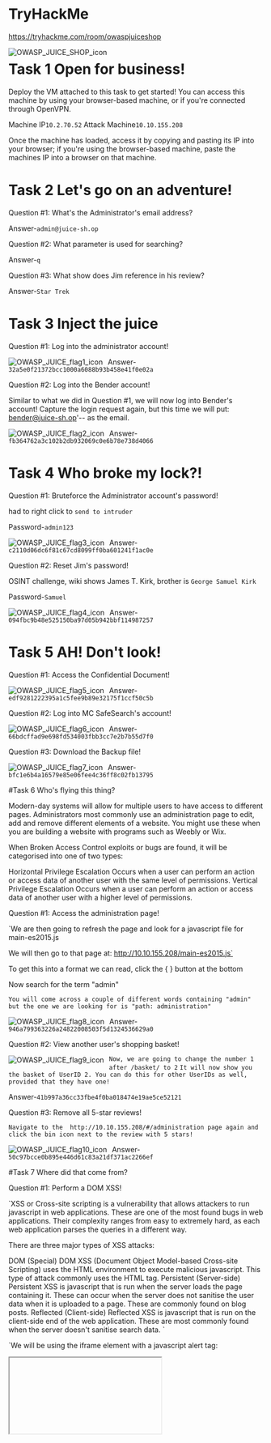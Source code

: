 # TryHackMe
  https://tryhackme.com/room/owaspjuiceshop
  
<img src="OWASP_JUICE_SHOP.png"
     alt="OWASP_JUICE_SHOP_icon"
     style="float: left; margin-right: 10px;" />

# Task 1  Open for business!
Deploy the VM attached to this task to get started! You can access this machine by using your browser-based machine, or if you're connected through OpenVPN.

Machine IP```10.2.70.52```
Attack Machine```10.10.155.208```

Once the machine has loaded, access it by copying and pasting its IP into your browser; if you're using the browser-based machine, paste the machines IP into a browser on that machine.

# Task 2  Let's go on an adventure!
Question #1: What's the Administrator's email address?

Answer-```admin@juice-sh.op```

Question #2: What parameter is used for searching? 

Answer-```q```

Question #3: What show does Jim reference in his review? 

Answer-```Star Trek```

# Task 3  Inject the juice

Question #1: Log into the administrator account!

<img src="OWASP-flag-1.png"
     alt="OWASP_JUICE_flag1_icon"
     style="float: left; margin-right: 10px;" />
     
Answer-``` 32a5e0f21372bcc1000a6088b93b458e41f0e02a```

Question #2: Log into the Bender account!

Similar to what we did in Question #1, we will now log into Bender's account! Capture the login request again, but this time we will put: bender@juice-sh.op'-- as the email. 

<img src="OWASP-flag-2.png"
     alt="OWASP_JUICE_flag2_icon"
     style="float: left; margin-right: 10px;" />

Answer-```fb364762a3c102b2db932069c0e6b78e738d4066```

# Task 4  Who broke my lock?!
Question #1: Bruteforce the Administrator account's password!

had to right click to ```send to intruder```

Password-```admin123```

<img src="OWASP-flag-3.png"
     alt="OWASP_JUICE_flag3_icon"
     style="float: left; margin-right: 10px;" />
     
Answer-```c2110d06dc6f81c67cd8099ff0ba601241f1ac0e```

Question #2: Reset Jim's password!

OSINT challenge, wiki shows James T. Kirk, brother is ```George Samuel Kirk```

Password-```Samuel```

<img src="OWASP-flag-4.png"
     alt="OWASP_JUICE_flag4_icon"
     style="float: left; margin-right: 10px;" />

Answer-```094fbc9b48e525150ba97d05b942bbf114987257```

# Task 5  AH! Don't look!

Question #1: Access the Confidential Document!

<img src="OWASP-flag-5.png"
     alt="OWASP_JUICE_flag5_icon"
     style="float: left; margin-right: 10px;" />

Answer-```edf9281222395a1c5fee9b89e32175f1ccf50c5b```

Question #2: Log into MC SafeSearch's account!

<img src="OWASP-flag-6.png"
     alt="OWASP_JUICE_flag6_icon"
     style="float: left; margin-right: 10px;" />

Answer-```66bdcffad9e698fd534003fbb3cc7e2b7b55d7f0```

Question #3: Download the Backup file!

<img src="OWASP-flag-7.png"
     alt="OWASP_JUICE_flag7_icon"
     style="float: left; margin-right: 10px;" />
     
Answer-```bfc1e6b4a16579e85e06fee4c36ff8c02fb13795```

#Task 6  Who's flying this thing?

Modern-day systems will allow for multiple users to have access to different pages. Administrators most commonly use an administration page to edit, add and remove different elements of a website. You might use these when you are building a website with programs such as Weebly or Wix.  

When Broken Access Control exploits or bugs are found, it will be categorised into one of two types:

Horizontal Privilege Escalation
Occurs when a user can perform an action or access data of another user with the same level of permissions.
Vertical Privilege Escalation
Occurs when a user can perform an action or access data of another user with a higher level of permissions.

Question #1: Access the administration page!

`We are then going to refresh the page and look for a javascript file for main-es2015.js

We will then go to that page at: http://10.10.155.208/main-es2015.js`

To get this into a format we can read, click the { } button at the bottom  

Now search for the term "admin" 

`You will come across a couple of different words containing "admin" but the one we are looking for is "path: administration"`

<img src="OWASP-flag-8.png"
     alt="OWASP_JUICE_flag8_icon"
     style="float: left; margin-right: 10px;" />

Answer-```946a799363226a24822008503f5d1324536629a0```

Question #2: View another user's shopping basket!

<img src="OWASP-flag-9.png"
     alt="OWASP_JUICE_flag9_icon"
     style="float: left; margin-right: 10px;" />

`Now, we are going to change the number 1 after /basket/ to 2`
`It will now show you the basket of UserID 2. You can do this for other UserIDs as well, provided that they have one!`

Answer-```41b997a36cc33fbe4f0ba018474e19ae5ce52121```

Question #3: Remove all 5-star reviews!

`Navigate to the  http://10.10.155.208/#/administration page again and click the bin icon next to the review with 5 stars!`

<img src="OWASP-flag-10.png"
     alt="OWASP_JUICE_flag10_icon"
     style="float: left; margin-right: 10px;" />
     
Answer-```50c97bcce0b895e446d61c83a21df371ac2266ef```

#Task 7  Where did that come from?

Question #1: Perform a DOM XSS!
    
`XSS or Cross-site scripting is a vulnerability that allows attackers to run javascript in web applications. These are one of the most found bugs in web applications. Their complexity ranges from easy to extremely hard, as each web application parses the queries in a different way. 

There are three major types of XSS attacks:

DOM (Special)
DOM XSS (Document Object Model-based Cross-site Scripting) uses the HTML environment to execute malicious javascript. This type of attack commonly uses the <script></script> HTML tag.
Persistent (Server-side)
Persistent XSS is javascript that is run when the server loads the page containing it. These can occur when the server does not sanitise the user data when it is uploaded to a page. These are commonly found on blog posts. 
Reflected (Client-side)
Reflected XSS is javascript that is run on the client-side end of the web application. These are most commonly found when the server doesn't sanitise search data. `

`We will be using the iframe element with a javascript alert tag: 

<iframe src="javascript:alert(`xss`)"> 

Inputting this into the search bar will trigger the alert.`

`Note that we are using iframe which is a common HTML element found in many web applications, there are others which also produce the same result. 

This type of XSS is also called XFS (Cross-Frame Scripting), is one of the most common forms of detecting XSS within web applications.

Websites that allow the user to modify the iframe or other DOM elements will most likely be vulnerable to XSS.   

Why does this work?

It is common practice that the search bar will send a request to the server in which it will then send back the related information, but this is where the flaw lies. Without correct input sanitation, we are able to perform an XSS attack against the search bar. `

<img src="OWASP-flag-11.png"
     alt="OWASP_JUICE_flag11_icon"
     style="float: left; margin-right: 10px;" />
     
Answer-```9aaf4bbea5c30d00a1f5bbcfce4db6d4b0efe0bf```

Question #2: Perform a persistent XSS!

